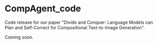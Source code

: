 # CompAgent_code
Code release for our paper "Divide and Conquer: Language Models can Plan and Self-Correct for Compositional Text-to-Image Generation".


Coming soon.
